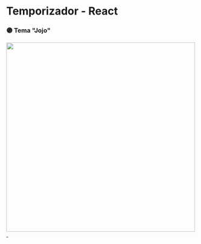 # Temporizador - React

<h3> 🟣 Tema "Jojo" </h3>
<img src="temporizador.png" width="500" />
<hr width="5">
